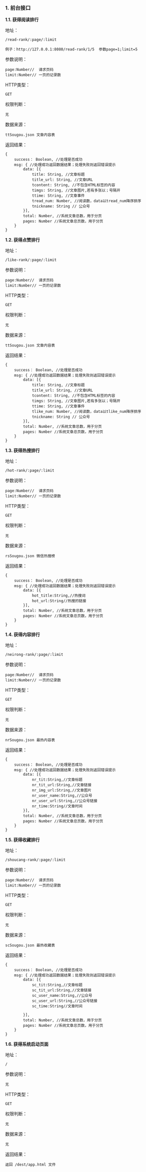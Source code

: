 


### 1. 前台接口

**<a name="read-rank">1.1. 获得阅读排行</a>**

地址：
```
/read-rank/:page/:limit

例子：http://127.0.0.1:8080/read-rank/1/5  参数page=1;limit=5
```
参数说明：
```
page:Number//  请求页码
limit:Number// 一页的记录数
```
HTTP类型：
```
GET 
```
权限判断：
```
无
```
数据来源：  

```
ttSougou.json 文章内容表
```

返回结果：

```
{
	success： Boolean, //处理是否成功
	msg: { //处理成功返回数据结果；处理失败则返回错误提示
		data: [{
			title: String, //文章标题
			title_url: String, //文章URL
			tcontent: String, //不包含HTML标签的内容
			timgs: String, //文章图片,若有多张以；号隔开
			ttime: String, //文章事件
			tread_num: Number, //阅读数，data以tread_num降序排序
			tnickname: String // 公众号
		}],
		total: Number, //系统文章总数，用于分页
		pages: Number //系统文章总页数，用于分页
	}
}

```
**<a name="like-rank">1.2. 获得点赞排行</a>**

地址：
```
/like-rank/:page/:limit
```
参数说明：
```
page:Number//  请求页码
limit:Number// 一页的记录数
```
HTTP类型：
```
GET
```
权限判断：
```
无
```
数据来源：  

```
ttSougou.json 文章内容表
```

返回结果：

```
{
	success： Boolean, //处理是否成功
	msg: { //处理成功返回数据结果；处理失败则返回错误提示
		data: [{
			title: String, //文章标题
			title_url: String, //文章URL
			tcontent: String, //不包含HTML标签的内容
			timgs: String, //文章图片,若有多张以；号隔开
			ttime: String, //文章事件
			tlike_num: Number, //阅读数，data以tlike_num降序排序
			tnickname: String // 公众号
		}],
		total: Number, //系统文章总数，用于分页
		pages: Number //系统文章总页数，用于分页
	}
}

```
**<a name="hot-rank">1.3. 获得热搜排行</a>**

地址：
```
/hot-rank/:page/:limit
```
参数说明：
```
page:Number//  请求页码
limit:Number// 一页的记录数
```
HTTP类型：
```
GET
```
权限判断：
```
无
```
数据来源：  

```
rsSougou.json 微信热搜榜
```

返回结果：

```
{
	success： Boolean, //处理是否成功
	msg: { //处理成功返回数据结果；处理失败则返回错误提示
		data: [{
		    hot_title:String,//热搜词
		    hot_url:String//热搜的链接
		}],
		total: Number, //系统文章总数，用于分页
		pages: Number //系统文章总页数，用于分页
	}
}

```




**<a name="neirong-rank">1.4. 获得内容排行</a>**

地址：
```
/neirong-rank/:page/:limit
```
参数说明：
```
page:Number//  请求页码
limit:Number// 一页的记录数
```
HTTP类型：
```
GET
```
权限判断：
```
无
```
数据来源：  

```
nrSougou.json 最热内容表
```

返回结果：

```
{
	success： Boolean, //处理是否成功
	msg: { //处理成功返回数据结果；处理失败则返回错误提示
		data: [{
		    nr_tit:String,//文章标题
		    nr_tit_url:String,//文章链接
		    nr_img_url:String,//文章图片
		    nr_user_name:String,//公众号
		    nr_user_url:String,//公众号链接
		    nr_time:String//文章时间
		}],
		total: Number, //系统文章总数，用于分页
		pages: Number //系统文章总页数，用于分页
	}
}

```



**<a name="shoucang-rank">1.5. 获得收藏排行</a>**

地址：
```
/shoucang-rank/:page/:limit
```
参数说明：
```
page:Number//  请求页码
limit:Number// 一页的记录数
```
HTTP类型：
```
GET
```
权限判断：
```
无
```
数据来源：  

```
scSougou.json 最热收藏表
```

返回结果：

```
{
	success： Boolean, //处理是否成功
	msg: { //处理成功返回数据结果；处理失败则返回错误提示
		data: [{
		    sc_tit:String,//文章标题
		    sc_tit_url:String,//文章链接
		    sc_user_name:String,//公众号
		    sc_user_url:String,//公众号链接
		    sc_time:String//文章时间
		  
		}],
		total: Number, //系统文章总数，用于分页
		pages: Number //系统文章总页数，用于分页
	}
}

```


**<a name="index">1.6. 获得系统启动页面</a>**

地址：
```
/
```
参数说明：
```
无
```
HTTP类型：
```
GET
```
权限判断：
```
无
```
数据来源：  

```
无
```

返回结果：

```
返回 /dest/app.html 文件
```


